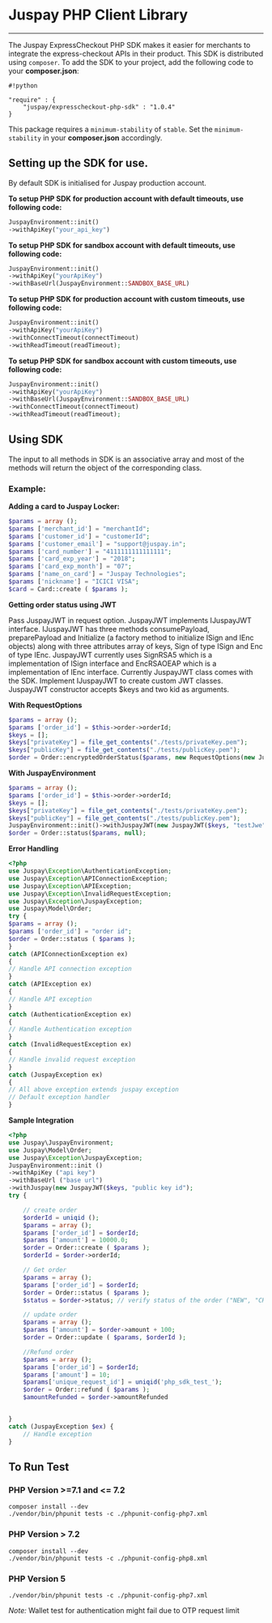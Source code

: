 # Juspay PHP Client Library #

-----------------------

The Juspay ExpressCheckout PHP SDK makes it easier for merchants to integrate the express-checkout APIs in their product. This SDK is distributed using `composer`. To add the SDK to your project, add the following code to your **composer.json**:


```
#!python

"require" : {
	"juspay/expresscheckout-php-sdk" : "1.0.4"
}

```

This package requires a `minimum-stability` of `stable`. Set the `minimum-stability` in your **composer.json** accordingly.

## Setting up the SDK for use. ##

By default SDK is initialised for Juspay production account.

**To setup PHP SDK for production account with default timeouts, use following code:**

```php
JuspayEnvironment::init()
->withApiKey("your_api_key")

```


**To setup PHP SDK for sandbox account with default timeouts, use following code:**

```php
JuspayEnvironment::init()
->withApiKey("yourApiKey")
->withBaseUrl(JuspayEnvironment::SANDBOX_BASE_URL)

```

**To setup PHP SDK for production account with custom timeouts, use following code:**

```php
JuspayEnvironment::init()
->withApiKey("yourApiKey")
->withConnectTimeout(connectTimeout)
->withReadTimeout(readTimeout);

```

**To setup PHP SDK for sandbox account with custom timeouts, use following code:**

```php
JuspayEnvironment::init()
->withApiKey("yourApiKey")
->withBaseUrl(JuspayEnvironment::SANDBOX_BASE_URL)
->withConnectTimeout(connectTimeout)
->withReadTimeout(readTimeout);

```

## Using SDK ##
The input to all methods in SDK is an associative array and most of the methods will return the object of the corresponding class.
### Example: ###
**Adding a card to Juspay Locker:**

```php
$params = array ();
$params ['merchant_id'] = "merchantId";
$params ['customer_id'] = "customerId";
$params ['customer_email'] = "support@juspay.in";
$params ['card_number'] = "4111111111111111";
$params ['card_exp_year'] = "2018";
$params ['card_exp_month'] = "07";
$params ['name_on_card'] = "Juspay Technologies";
$params ['nickname'] = "ICICI VISA";
$card = Card::create ( $params );

```

**Getting order status using JWT**

Pass JuspayJWT in request option. JuspayJWT implements IJuspayJWT interface. IJuspayJWT has three methods consumePayload, preparePayload and Initialize (a factory method to initialize ISign and IEnc objects) along with three attributes array of keys, Sign of type ISign and Enc of type IEnc. JuspayJWT currently uses SignRSA5 which is a implementation of ISign interface and EncRSAOEAP which is a implementation of IEnc interface. Currently JuspayJWT class comes with the SDK. Implement IJuspayJWT to create custom JWT classes. JuspayJWT constructor accepts $keys and two kid as arguments.

**With RequestOptions**
```php
$params = array ();
$params ['order_id'] = $this->order->orderId;
$keys = [];
$keys["privateKey"] = file_get_contents("./tests/privateKey.pem");
$keys["publicKey"] = file_get_contents("./tests/publicKey.pem");
$order = Order::encryptedOrderStatus($params, new RequestOptions(new JuspayJWT($keys, "testJwe")));
```
**With JuspayEnvironment**
```php
$params = array ();
$params ['order_id'] = $this->order->orderId;
$keys = [];
$keys["privateKey"] = file_get_contents("./tests/privateKey.pem");
$keys["publicKey"] = file_get_contents("./tests/publicKey.pem");
JuspayEnvironment::init()->withJuspayJWT(new JuspayJWT($keys, "testJwe"));
$order = Order::status($params, null);
```

**Error Handling**
```php
<?php
use Juspay\Exception\AuthenticationException;
use Juspay\Exception\APIConnectionException;
use Juspay\Exception\APIException;
use Juspay\Exception\InvalidRequestException;
use Juspay\Exception\JuspayException;
use Juspay\Model\Order;
try {
$params = array ();
$params ['order_id'] = "order id";
$order = Order::status ( $params );
}
catch (APIConnectionException ex)
{
// Handle API connection exception
}
catch (APIException ex)
{
// Handle API exception
}
catch (AuthenticationException ex)
{
// Handle Authentication exception
}
catch (InvalidRequestException ex)
{
// Handle invalid request exception
}
catch (JuspayException ex)
{
// All above exception extends juspay exception
// Default exception handler
}

```

**Sample Integration**
```php
<?php
use Juspay\JuspayEnvironment;
use Juspay\Model\Order;
use Juspay\Exception\JuspayException;
JuspayEnvironment::init ()
->withApiKey ("api key")
->withBaseUrl ("base url")
->withJuspay(new JuspayJWT($keys, "public key id");
try {

    // create order
    $orderId = uniqid ();
    $params = array ();
    $params ['order_id'] = $orderId;
    $params ['amount'] = 10000.0;
    $order = Order::create ( $params );
    $orderId = $order->orderId;

    // Get order
    $params = array ();
    $params ['order_id'] = $orderId;
    $order = Order::status ( $params );
    $status = $order->status; // verify status of the order ("NEW", "CHARGED"..)

    // update order
    $params = array ();
    $params ['amount'] = $order->amount + 100;
    $order = Order::update ( $params, $orderId );

    //Refund order
    $params = array ();
    $params ['order_id'] = $orderId;
    $params ['amount'] = 10;
    $params['unique_request_id'] = uniqid('php_sdk_test_');
    $order = Order::refund ( $params );
    $amountRefunded = $order->amountRefunded


}
catch (JuspayException $ex) {
    // Handle exception
}

```

## To Run Test

### PHP Version >=7.1 and <= 7.2
```shell
composer install --dev
./vendor/bin/phpunit tests -c ./phpunit-config-php7.xml
```
### PHP Version > 7.2
```shell
composer install --dev
./vendor/bin/phpunit tests -c ./phpunit-config-php8.xml
```
### PHP Version 5
```shell
./vendor/bin/phpunit tests -c ./phpunit-config-php7.xml
```
*Note:* Wallet test for authentication might fail due to OTP request limit
